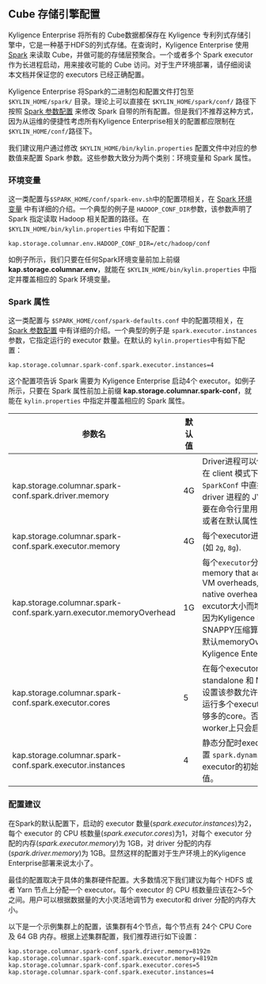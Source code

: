 ## Cube 存储引擎配置


Kyligence Enterprise 将所有的 Cube数据都保存在 Kyligence 专利列式存储引擎中，它是一种基于HDFS的列式存储。在查询时，Kyligence Enterprise 使用 [Spark](http://spark.apache.org) 来读取 Cube，并做可能的存储层预聚合。一个或者多个 Spark executor 作为长进程启动，用来接收可能的 Cube 访问。对于生产环境部署，请仔细阅读本文档并保证您的 executors 已经正确配置。

Kyligence Enterprise 将Spark的二进制包和配置文件打包至 `$KYLIN_HOME/spark/` 目录。理论上可以直接在 `$KYLIN_HOME/spark/conf/` 路径下按照 [Spark 参数配置](http://spark.apache.org/docs/latest/configuration.html) 来修改 Spark 自带的所有配置。但是我们不推荐这种方式，因为从运维的便捷性考虑所有Kyligence Enterprise相关的配置都应限制在`$KYLIN_HOME/conf/`路径下。

我们建议用户通过修改 `$KYLIN_HOME/bin/kylin.properties` 配置文件中对应的参数值来配置 Spark 参数。这些参数大致分为两个类别：环境变量和 Spark 属性。

### 环境变量

这一类配置与`$SPARK_HOME/conf/spark-env.sh`中的配置项相关，在 [Spark 环境变量](http://spark.apache.org/docs/latest/configuration.html#environment-variables) 中有详细的介绍。一个典型的例子是 `HADOOP_CONF_DIR`参数，该参数声明了  Spark 指定读取 Hadoop 相关配置的路径。在 `$KYLIN_HOME/bin/kylin.properties` 中有如下配置：

```
kap.storage.columnar.env.HADOOP_CONF_DIR=/etc/hadoop/conf
```

如例子所示，我们只要在任何Spark环境变量前加上前缀 **kap.storage.columnar.env**，就能在 `$KYLIN_HOME/bin/kylin.properties` 中指定并覆盖相应的 Spark 环境变量。

### Spark 属性

这一类配置与 `$SPARK_HOME/conf/spark-defaults.conf` 中的配置项相关，在  [Spark 参数配置](http://spark.apache.org/docs/latest/configuration.html) 中有详细的介绍。一个典型的例子是 `spark.executor.instances` 参数，它指定运行的 executor 数量。在默认的 `kylin.properties`中有如下配置：

  ```
kap.storage.columnar.spark-conf.spark.executor.instances=4
  ```

这个配置项告诉 Spark 需要为 Kyligence Enterprise 启动4个 executor。如例子所示，只要在 Spark 属性前加上前缀 **kap.storage.columnar.spark-conf**，就能在 `kylin.properties` 中指定并覆盖相应的 Spark 属性。

| 参数名                       | 默认值 | 含义                                  |
| ---------------------------------------- | ------- | ---------------------------------------- |
| kap.storage.columnar.spark-conf.spark.driver.memory | 4G      | Driver进程可以使用的内存总量。注意，在 client 模式下，这个配置不能在 `SparkConf` 中直接设置，因为在那个时候 driver 进程的 JVM 已经启动了。因此需要在命令行里用` --driver-memory` 选项 或者在默认属性配置文件里设置。 |
| kap.storage.columnar.spark-conf.spark.executor.memory | 4G      | 每个executor进程使用的内存数(如 `2g`, `8g`). |
| kap.storage.columnar.spark-conf.spark.yarn.executor.memoryOverhead |  1G  | 每个`executor`分配的堆外内存. This is memory that accounts for things like VM overheads, interned strings, other native overheads, etc. 该值会随着excutor大小而增长 (通常为 6-10%)。因为Kyligence Enterprise的默认SNAPPY压缩算法消耗大量的堆外内存，默认memoryOverhead 会更大一点 (在Kyligence Enterprise 2.4.0 设置为 4G) |
| kap.storage.columnar.spark-conf.spark.executor.cores | 5       | 在每个executor上使用的core数量。在 standalone 和 Mesos 粗粒度 模式下，设置该参数允许应用在相同的worker中运行多个executor，只要该worker有足够多的core。否则在每个应用在单个worker上只会启动一个executor |
| kap.storage.columnar.spark-conf.spark.executor.instances | 4       | 静态分配时executor实例的数量。如果配置 `spark.dynamicAllocation.enabled`，executor的初始数量将会最少为该默认值。 |

### 配置建议

在Spark的默认配置下，启动的 executor 数量(*spark.executor.instances*)为2，每个 executor 的 CPU 核数量(*spark.executor.cores*)为1，对每个 executor 分配的内存(*spark.executor.memory*)为 1GB，对 driver 分配的内存(*spark.driver.memory*)为 1GB。显然这样的配置对于生产环境上的Kyligence Enterprise部署来说太小了。

最佳的配置取决于具体的集群硬件配置。大多数情况下我们建议为每个 HDFS 或者 Yarn 节点上分配一个 executor。每个 executor 的 CPU 核数量应该在2~5个之间。用户可以根据数据量的大小灵活地调节为 executor和 driver 分配的内存大小。

以下是一个示例集群上的配置，该集群有4个节点，每个节点有 24个 CPU Core 及 64 GB 内存。根据上述集群配置，我们推荐进行如下设置：

  ```
kap.storage.columnar.spark-conf.spark.driver.memory=8192m
kap.storage.columnar.spark-conf.spark.executor.memory=8192m
kap.storage.columnar.spark-conf.spark.executor.cores=5
kap.storage.columnar.spark-conf.spark.executor.instances=4
  ```
